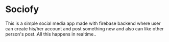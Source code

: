 # Sociofy
This is a simple social media app made with firebase backend where user can create his/her account and post something new and also can like other person's post..All this happens in realtime..

